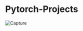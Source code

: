 # Pytorch-Projects

![Capture](https://user-images.githubusercontent.com/113373212/192202257-efd44855-7577-429f-a601-71613f1a13b2.JPG)
